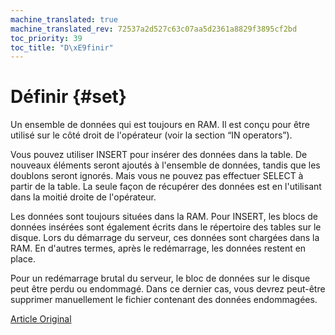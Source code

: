 ```yaml
---
machine_translated: true
machine_translated_rev: 72537a2d527c63c07aa5d2361a8829f3895cf2bd
toc_priority: 39
toc_title: "D\xE9finir"
---
```


# Définir {#set}

Un ensemble de données qui est toujours en RAM. Il est conçu pour être utilisé sur le côté droit de l'opérateur (voir la section “IN operators”).

Vous pouvez utiliser INSERT pour insérer des données dans la table. De nouveaux éléments seront ajoutés à l'ensemble de données, tandis que les doublons seront ignorés.
Mais vous ne pouvez pas effectuer SELECT à partir de la table. La seule façon de récupérer des données est en l'utilisant dans la moitié droite de l'opérateur.

Les données sont toujours situées dans la RAM. Pour INSERT, les blocs de données insérées sont également écrits dans le répertoire des tables sur le disque. Lors du démarrage du serveur, ces données sont chargées dans la RAM. En d'autres termes, après le redémarrage, les données restent en place.

Pour un redémarrage brutal du serveur, le bloc de données sur le disque peut être perdu ou endommagé. Dans ce dernier cas, vous devrez peut-être supprimer manuellement le fichier contenant des données endommagées.

[Article Original](https://clickhouse.tech/docs/en/operations/table_engines/set/) <!--hide-->

